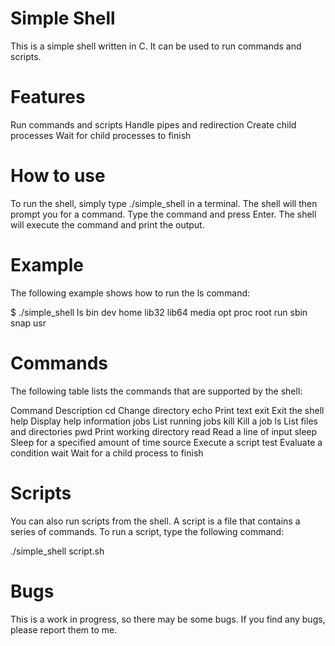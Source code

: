 # Simple Shell
This is a simple shell written in C. It can be used to run commands and scripts.

# Features
Run commands and scripts
Handle pipes and redirection
Create child processes
Wait for child processes to finish
# How to use
To run the shell, simply type ./simple_shell in a terminal. The shell will then prompt you for a command. Type the command and press Enter. The shell will execute the command and print the output.

# Example
The following example shows how to run the ls command:

$ ./simple_shell 
ls
bin  dev  home  lib32  lib64  media  opt  proc  root  run  sbin  snap usr

# Commands
The following table lists the commands that are supported by the shell:

Command	Description
cd	Change directory
echo	Print text
exit	Exit the shell
help	Display help information
jobs	List running jobs
kill	Kill a job
ls	List files and directories
pwd	Print working directory
read	Read a line of input
sleep	Sleep for a specified amount of time
source	Execute a script
test	Evaluate a condition
wait	Wait for a child process to finish

# Scripts
You can also run scripts from the shell. A script is a file that contains a series of commands. To run a script, type the following command:

./simple_shell script.sh

# Bugs
This is a work in progress, so there may be some bugs. If you find any bugs, please report them to me.
